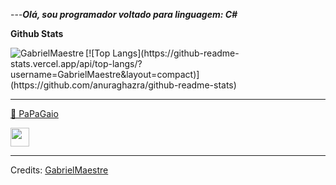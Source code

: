 ---***Olá, sou programador voltado para linguagem: C#***

<b>Github Stats</b>
<p><img align="left" src="https://github-readme-stats.vercel.app/api?username=GabrielMaestre&show_icons=true&theme=radical" alt="GabrielMaestre" /></p>
[![Top Langs](https://github-readme-stats.vercel.app/api/top-langs/?username=GabrielMaestre&layout=compact)](https://github.com/anuraghazra/github-readme-stats)


<hr>

[🦜 PaPaGaio](https://cultofthepartyparrot.com)

<div>
	<img src="https://cultofthepartyparrot.com/parrots/hd/laptop_parrot.gif" width="30" height="30"/>
</div>

-----
Credits: [GabrielMaestre](https://github.com/GabrielMaestre)
